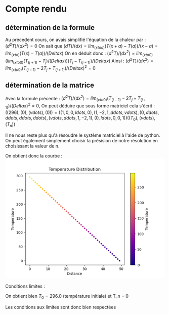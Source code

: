 # Compte rendu

## détermination de la formule

Au précedent cours, on avais simplifié l'équation de la chaleur par : $(d^2T)/(dx^2)=0$
On sait que $(dT)/(dx)=lim_(xtoa)(T(x+a)-T(a))/(x-a)=lim_(xto)(T(x)-T(a))/(Deltax)$
On en déduit donc : $(d^2T)/(dx^2)=lim_(xto0)(lim_(xto0)(T_(j+1)-T_j)/(Deltax))(T_j-T_(j-1))/(Deltax)$
Ainsi : $(d^2T)/(dx^2)=lim_(xto0)(T_(j-1)-2T_j+T_(j+1))/(Deltax)^2=0$

## détermination de la matrice

Avec la formule précente : $(d^2T)/(dx^2)=lim_(xto0)(T_(j-1)-2T_j+T_(j+1))/(Deltax)^2=0$, 
On peut déduire que sous forme matriciel cela s'écrit : $((296),(0),(vdots),(0))=((1,0,0,ldots,0),(1,-2,1,ddots,vdots),(0,ddots,ddots,ddots,ddots),(vdots,ddots,1,-2,1),(0,ldots,0,0,1))((T_0),(vdots),(T_n))$

Il ne nous reste plus qu'à résoudre le système matriciel à l'aide de python.
On peut également simplement choisir la présision de notre résolution en choisissant la valeur de n.

On obtient donc la courbe : ![](Figure_1.png)


Conditions limites :

On obtient bien $T_0 = 296.0$ (température initiale)
et T_n = 0

Les conditions aux limites sont donc bien respectées